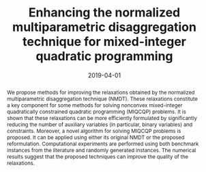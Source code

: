 ---
title: Enhancing the normalized multiparametric disaggregation technique for mixed-integer quadratic programming
# If group member, use folder name in /content/authors
authors:
  - Tiago Andrade
  - g_fabricio-oliveira
  - Silvio Hamacher
  - Andrew Eberhard
date: 2019-04-01
doi: 10.1007/s10898-018-0728-9

# Schedule page publish date (NOT publication's date).
publishDate: 2017-01-01

# Publication type.
# Legend: 0 = Uncategorized; 1 = Conference paper; 2 = Journal article;
# 3 = Preprint / Working Paper; 4 = Report; 5 = Book; 6 = Book section;
# 7 = Thesis; 8 = Patent
publication_types: ['2']

# Publication name and optional abbreviated publication name. Notice * * on title
publication: '*Journal of Global Optimization*'
publication_short: ''

abstract: We propose methods for improving the relaxations obtained by the normalized multiparametric disaggregation technique (NMDT). These relaxations constitute a key component for some methods for solving nonconvex mixed-integer quadratically constrained quadratic programming (MIQCQP) problems. It is shown that these relaxations can be more efficiently formulated by significantly reducing the number of auxiliary variables (in particular, binary variables) and constraints. Moreover, a novel algorithm for solving MIQCQP problems is proposed. It can be applied using either its original NMDT or the proposed reformulation. Computational experiments are performed using both benchmark instances from the literature and randomly generated instances. The numerical results suggest that the proposed techniques can improve the quality of the relaxations.

# Summary. An optional shortened abstract.
summary: 

# Not in use. Could be used for keywords 
tags:
  
featured: false

# links:
url_pdf: ''
url_code: ''
url_dataset: ''
url_poster: ''
url_project: ''
url_slides: ''
url_source: ''
url_video: ''

# Categories
#  These asociate the publications with the icons representing reearch topics and application areas
categories: [Efficient formulation and solution methods]

# Associated Projects (optional).
#   Associate this publication with one or more of your projects.
#   Simply enter your project's folder or file name without extension.
#   E.g. `internal-project` references `content/project/internal-project/index.md`.
#   Otherwise, set `projects: []`.
projects: []

# Featured image
# To use, add an image named `featured.jpg/png` to your page's folder.
# Focal points: Smart, Center, TopLeft, Top, TopRight, Left, Right, BottomLeft, Bottom, BottomRight.
image:
  caption: ''
  focal_point: ''
  preview_only: false
---